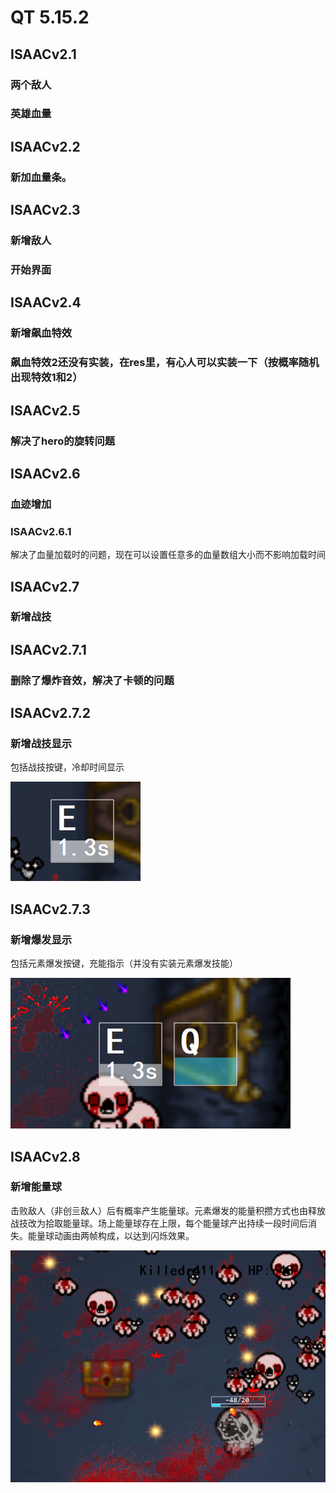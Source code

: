 # **QT 5.15.2**
## **ISAACv2.1**

### 两个敌人
### 英雄血量

## **ISAACv2.2**

### 新加血量条。

## **ISAACv2.3**

### 新增敌人
### 开始界面

## **ISAACv2.4**

### 新增飙血特效
### 飙血特效2还没有实装，在res里，有心人可以实装一下（按概率随机出现特效1和2）

## **ISAACv2.5**

### 解决了hero的旋转问题

## **ISAACv2.6**

### 血迹增加

### **ISAACv2.6.1**

解决了血量加载时的问题，现在可以设置任意多的血量数组大小而不影响加载时间

## **ISAACv2.7**

### 新增战技

## **ISAACv2.7.1**

### 删除了爆炸音效，解决了卡顿的问题

## **ISAACv2.7.2**

### 新增战技显示

包括战技按键，冷却时间显示

![image](https://raw.githubusercontent.com/Samjjkdkd/Issac/main/img/1.png)

## **ISAACv2.7.3**

### 新增爆发显示

包括元素爆发按键，充能指示（并没有实装元素爆发技能）

![image](https://raw.githubusercontent.com/Samjjkdkd/Issac/main/img/2.png)

## **ISAACv2.8**

### 新增能量球

击败敌人（非创亖敌人）后有概率产生能量球。元素爆发的能量积攒方式也由释放战技改为拾取能量球。场上能量球存在上限，每个能量球产出持续一段时间后消失。能量球动画由两帧构成，以达到闪烁效果。

![image](https://raw.githubusercontent.com/Samjjkdkd/Issac/main/img/3.png)

